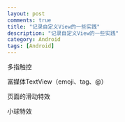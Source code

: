 ```yaml
---
layout: post
comments: true
title: "记录自定义View的一些实践"
description: "记录自定义View的一些实践"
category: Android
tags: [Android]
---
```


多指触控    

富媒体TextView（emoji、tag、@）    

页面的滑动特效    

小球特效    

